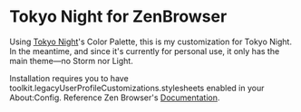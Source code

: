 # Tokyo Night for ZenBrowser
Using [Tokyo Night](https://github.com/tokyo-night/tokyo-night-vscode-theme)'s Color Palette, this is my customization for Tokyo Night.
In the meantime, and since it's currently for personal use, it only has the main theme—no Storm nor Light.

Installation requires you to have toolkit.legacyUserProfileCustomizations.stylesheets enabled in your About:Config.
Reference Zen Browser's [Documentation](https://docs.zen-browser.app/guides/live-editing).
